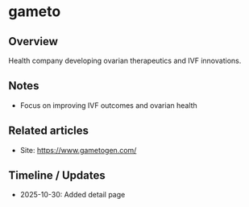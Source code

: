 # gameto

## Overview
Health company developing ovarian therapeutics and IVF innovations.

## Notes
- Focus on improving IVF outcomes and ovarian health

## Related articles
- Site: https://www.gametogen.com/

## Timeline / Updates
- 2025-10-30: Added detail page
